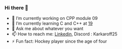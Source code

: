 ### Hi there 👋

- 🔭 I’m currently working on CPP module 09
- 🌱 I’m currently learning C and C++ at [19](https://campus19.be/)
- 💬 Ask me about whatever you want
- 📫 How to reach me: [Linkedin](https://www.linkedin.com/in/igor-de-spirlet), Discord : Karkaroff25
- ⚡ Fun fact: Hockey player since the age of four
<!--
**IgorDeSpi/IgorDeSpi** is a ✨ _special_ ✨ repository because its `README.md` (this file) appears on your GitHub profile.

Here are some ideas to get you started:


- 👯 I’m looking to collaborate on ...
- 🤔 I’m looking for help with ...

- 😄 Pronouns: ...

-->
